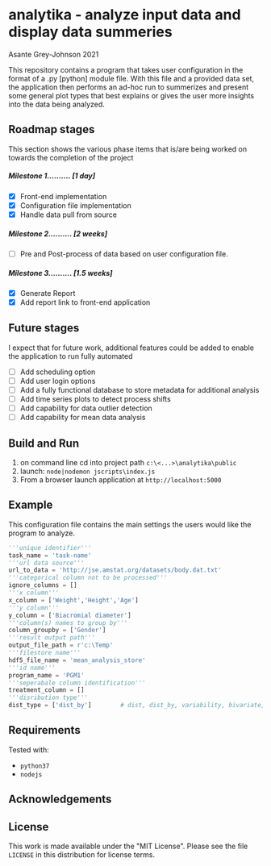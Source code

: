 # analytika - analyze input data and display data summeries
Asante Grey-Johnson 2021

This repository contains a program that takes user configuration in the format of
a .py [python] module file. With this file and a provided data set, the application then performs an ad-hoc run to summerizes and present some general plot types that best explains or gives the user more insights into the data being analyzed. 


 ## Roadmap stages
 This section shows the various phase items that is/are being worked on towards the completion of the project
 ##### Milestone 1..........     [1 day]
 - [x] Front-end implementation
 - [x] Configuration file implementation
 - [x] Handle data pull from source
 ##### Milestone 2..........     [2 weeks]
 - [ ] Pre and Post-process of data based on user configuration file.
 ##### Milestone 3..........     [1.5 weeks]
 - [x] Generate Report      
 - [x] Add report link to front-end application

## Future stages
I expect that for future work, additional features could be added to enable the application to run fully automated
- [ ] Add scheduling option
- [ ] Add user login options
- [ ] Add a fully functional database to store metadata for additional analysis
- [ ] Add time series plots to detect process shifts
- [ ] Add capability for data outlier detection
- [ ] Add capability for mean data analysis

## Build and Run
1. on command line cd into project path `c:\<...>\analytika\public`
2. launch: `node|nodemon jscripts\index.js`
3. From a browser launch application at `http://localhost:5000`

## Example
This configuration file contains the main settings the users would like the program to
analyze.

```python
'''unique identifier'''
task_name = 'task-name'
'''url data source'''
url_to_data = 'http://jse.amstat.org/datasets/body.dat.txt'
'''categorical column not to be processed'''
ignore_columns = []
'''x column'''
x_column = ['Weight','Height','Age']
'''y column'''
y_column = ['Biacromial diameter']
'''column(s) names to group by'''
column_groupby = ['Gender']
'''result output path'''
output_file_path = r'c:\Temp'
'''filestore name'''
hdf5_file_name = 'mean_analysis_store'
'''id name'''
program_name = 'PGM1'
'''seperabale column identification'''
treatment_column = []
'''disribution type'''
dist_type = ['dist_by']        # dist, dist_by, variability, bivariate, hist2d
```
## Requirements
Tested with: 
* `python37`
* `nodejs`

## Acknowledgements


## License

This work is made available under the "MIT License". Please
see the file `LICENSE` in this distribution for license
terms.
